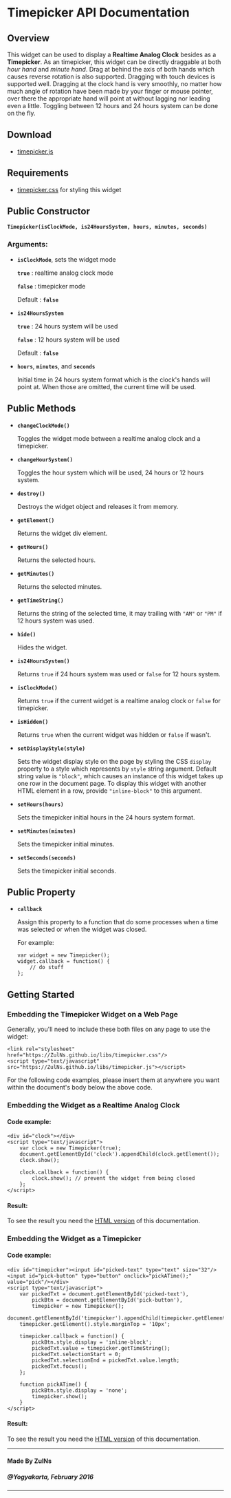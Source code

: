 # Timepicker API Documentation

## Overview
This widget can be used to display a **Realtime Analog Clock** besides as a **Timepicker**. As an timepicker, this widget can be directly draggable at both *hour hand* and *minute hand*. Drag at behind the axis of both hands which causes reverse rotation is also supported. Dragging with touch devices is supported well. Dragging at the clock hand is very smoothly, no matter how much angle of rotation have been made by your finger or mouse pointer, over there the appropriate hand will point at without lagging nor leading even a little. Toggling between 12 hours and 24 hours system can be done on the fly.

## Download
- [timepicker.js](https://ZulNs.github.io/libs/timepicker.js)

## Requirements
- [timepicker.css](https://ZulNs.github.io/libs/timepicker.css) for styling this widget

## Public Constructor
**`Timepicker(isClockMode, is24HoursSystem, hours, minutes, seconds)`**

### Arguments:
- **`isClockMode`**, sets the widget mode

  **`true`** : realtime analog clock mode

  **`false`** : timepicker mode

  Default : **`false`**

- **`is24HoursSystem`**

  **`true`** : 24 hours system will be used

  **`false`** : 12 hours system will be used

  Default : **`false`**

- **`hours`**, **`minutes`**, and **`seconds`**

  Initial time in 24 hours system format which is the clock's hands will point at. When those are omitted, the current time will be used.

## Public Methods
- **`changeClockMode()`**

  Toggles the widget mode between a realtime analog clock and a timepicker. 

- **`changeHourSystem()`**

  Toggles the hour system which will be used, 24 hours or 12 hours system.

- **`destroy()`**

  Destroys the widget object and releases it from memory.

- **`getElement()`**

  Returns the widget div element.

- **`getHours()`**

  Returns the selected hours.

- **`getMinutes()`**

  Returns the selected minutes.

- **`getTimeString()`**

  Returns the string of the selected time, it may trailing with `"AM"` or `"PM"` if 12 hours system was used.

- **`hide()`**

  Hides the widget.

- **`is24HoursSystem()`**

  Returns `true` if 24 hours system was used or `false` for 12 hours system.

- **`isClockMode()`**

  Returns `true` if the current widget is a realtime analog clock or `false` for timepicker.

- **`isHidden()`**

  Returns `true` when the current widget was hidden or `false` if wasn't.

- **`setDisplayStyle(style)`**

  Sets the widget display style on the page by styling the CSS `display` property to a style which represents by `style` string argument. Default string value is `"block"`, which causes an instance of this widget takes up one row in the document page. To display this widget with another HTML element in a row, provide `"inline-block"` to this argument.

- **`setHours(hours)`**

  Sets the timepicker initial hours in the 24 hours system format.

- **`setMinutes(minutes)`**

  Sets the timepicker initial minutes.

- **`setSeconds(seconds)`**

  Sets the timepicker initial seconds.

## Public Property
- **`callback`**

  Assign this property to a function that do some processes when a time was selected or when the widget was closed.

  For example:

      var widget = new Timepicker();
      widget.callback = function() {
          // do stuff
      };

## Getting Started

### Embedding the Timepicker Widget on a Web Page
Generally, you'll need to include these both files on any page to use the widget:

	<link rel="stylesheet" href="https://ZulNs.github.io/libs/timepicker.css"/>
	<script type="text/javascript" src="https://ZulNs.github.io/libs/timepicker.js"></script>

For the following code examples, please insert them at anywhere you want within the document's body below the above code.

### Embedding the Widget as a Realtime Analog Clock
#### Code example:

	<div id="clock"></div>
	<script type="text/javascript">
		var clock = new Timepicker(true);
		document.getElementById('clock').appendChild(clock.getElement());
		clock.show();
		
		clock.callback = function() {
			clock.show(); // prevent the widget from being closed
		};
	</script>

#### Result:
To see the result you need the [HTML version](https://ZulNs.github.io/libs/timepicker-api-doc.html) of this documentation.

### Embedding the Widget as a Timepicker
#### Code example:

	<div id="timepicker"><input id="picked-text" type="text" size="32"/><input id="pick-button" type="button" onclick="pickATime();" value="pick"/></div>
	<script type="text/javascript">
		var pickedTxt = document.getElementById('picked-text'),
			pickBtn = document.getElementById('pick-button'),
			timepicker = new Timepicker();
		document.getElementById('timepicker').appendChild(timepicker.getElement());
		timepicker.getElement().style.marginTop = '10px';
		
		timepicker.callback = function() {
			pickBtn.style.display = 'inline-block';
			pickedTxt.value = timepicker.getTimeString();
			pickedTxt.selectionStart = 0;
			pickedTxt.selectionEnd = pickedTxt.value.length;
			pickedTxt.focus();
		};
		
		function pickATime() {
			pickBtn.style.display = 'none';
			timepicker.show();
		}
	</script>

#### Result:
To see the result you need the [HTML version](https://ZulNs.github.io/libs/timepicker-api-doc.html) of this documentation.

---
#### Made By ZulNs
##### @Yogyakarta, February 2016
---